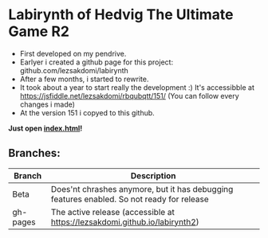 # Labirynth of Hedvig The Ultimate Game R2

- First developed on my pendrive.
- Earlyer i created a github page for this project: github.com/lezsakdomi/labirynth
- After a few months, i started to rewrite.
- It took about a year to start really the development :) It's accessibble at https://jsfiddle.net/lezsakdomi/rbqubqtt/151/ (You can follow every changes i made)
- At the version 151 i copyed to this github.

__Just open [index.html](https://lezsakdomi.github.io/labirynth2/index.html)!__

Branches:
------

|Branch		|Description																				|
|-----------|-------------------------------------------------------------------------------------------|
|Beta		|Does'nt chrashes anymore, but it has debugging features enabled. So not ready for release	|
|gh-pages	|The active release (accessible at <https://lezsakdomi.github.io/labirynth2>)				|
